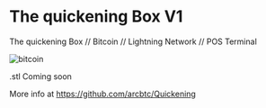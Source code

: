 # The quickening Box V1
 The quickening Box // Bitcoin // Lightning Network // POS Terminal
 
![bitcoin](https://github.com/cryptonobo/The-quickening-Box-/blob/master/pub_cloaksV2.jpg)

.stl Coming soon 


More info at https://github.com/arcbtc/Quickening
